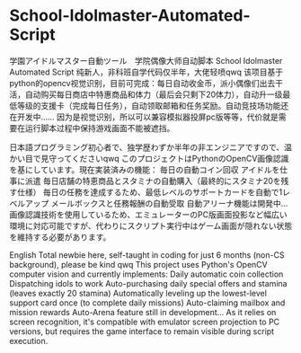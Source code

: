 # School-Idolmaster-Automated-Script
学園アイドルマスター自動ツール　学院偶像大师自动脚本  School Idolmaster Automated Script
纯新人，非科班自学代码仅半年，大佬轻喷qwq
该项目基于python的opencv视觉识别，目前可完成：每日自动收金币，派小偶像们出去干活，自动购买每日商店中特惠商品和体力（最后会只剩下20体力），自动升一级最低等级的支援卡（完成每日任务），自动领取邮箱和任务奖励。自动竞技场功能还在开发中……
因为是视觉识别，所以可以兼容模拟器投屏pc版等等，代价就是需要在运行脚本过程中保持游戏画面不能被遮挡。


日本語​​
プログラミング初心者で、独学歴わずか半年の非エンジニアですので、温かい目で見守ってくださいqwq
このプロジェクトはPythonのOpenCV画像認識を基にしています。現在実装済みの機能：
毎日の自動コイン回収
アイドルを仕事に派遣
毎日店舗の特恵商品とスタミナの自動購入（最終的にスタミナ20を残す仕様）
毎日の任務を達成するため、最低レベルのサポートカードを自動で1レベルアップ
メールボックスと任務報酬の自動受取
自動アリーナ機能は開発中...
画像認識技術を使用しているため、エミュレーターのPC版画面投影など幅広い環境に対応可能ですが、代わりにスクリプト実行中はゲーム画面が隠れない状態を維持する必要があります。


​​English​​
Total newbie here, self-taught in coding for just 6 months (non-CS background), please be kind qwq
This project uses Python's OpenCV computer vision and currently implements:
Daily automatic coin collection
Dispatching idols to work
Auto-purchasing daily special offers and stamina (leaves exactly 20 stamina)
Automatically leveling up the lowest-level support card once (to complete daily missions)
Auto-claiming mailbox and mission rewards
Auto-Arena feature still in development...
As it relies on screen recognition, it's compatible with emulator screen projection to PC versions, but requires the game interface to remain visible during script execution.
